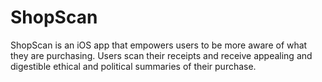 # ShopScan
ShopScan is an iOS app that empowers users to be more aware of what they are purchasing. Users scan their receipts and receive appealing and digestible ethical and political summaries of their purchase.
